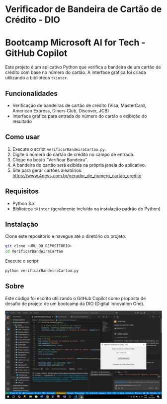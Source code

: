 # Verificador de Bandeira de Cartão de Crédito - DIO

# Bootcamp Microsoft AI for Tech - GitHub Copilot

Este projeto é um aplicativo Python que verifica a bandeira de um cartão de crédito com base no número do cartão. A interface gráfica foi criada utilizando a biblioteca `tkinter`.

## Funcionalidades

- Verificação de bandeiras de cartão de crédito (Visa, MasterCard, American Express, Diners Club, Discover, JCB)
- Interface gráfica para entrada do número do cartão e exibição do resultado

## Como usar

1. Execute o script `verificarBandeiraCartao.py`.
2. Digite o número do cartão de crédito no campo de entrada.
3. Clique no botão "Verificar Bandeira".
4. A bandeira do cartão será exibida na própria janela do aplicativo.
5. Site para gerar cartões aleatórios: https://www.4devs.com.br/gerador_de_numero_cartao_credito

## Requisitos

- Python 3.x
- Biblioteca `tkinter` (geralmente incluída na instalação padrão do Python)

## Instalação

Clone este repositório e navegue até o diretório do projeto:

```bash
git clone <URL_DO_REPOSITORIO>
cd VerificarBandeiraCartao
```

Execute o script:

```bash
python verificarBandeiraCartao.py
```

## Sobre

Este código foi escrito utilizando o GitHub Copilot como proposta de desafio de projeto de um bootcamp da DIO (Digital Innovation One).

<img src="./desafio.png">
